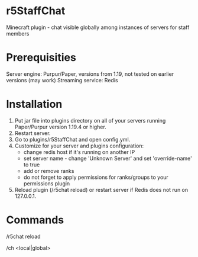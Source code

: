 # r5StaffChat
Minecraft plugin - chat visible globally among instances of servers for staff members

# Prerequisities

Server engine: Purpur/Paper, versions from 1.19, not tested on earlier versions (may work)
Streaming service: Redis

# Installation

1. Put jar file into plugins directory on all of your servers running Paper/Purpur version 1.19.4 or higher.
2. Restart server.
3. Go to plugins/r5StaffChat and open config.yml.
4. Customize for your server and plugins configuration:
   - change redis host if it's running on another IP
   - set server name - change 'Unknown Server' and set 'override-name' to true
   - add or remove ranks
   - do not forget to apply permissions for ranks/groups to your permissions plugin
5. Reload plugin (/r5chat reload) or restart server if Redis does not run on 127.0.0.1.

# Commands

/r5chat reload

/ch <local|global>
